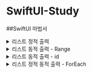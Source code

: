 # SwiftUI-Study

##SwiftUI 마법서


<details><summary>리스트 정적 출력</summary>
            
~~~
            
List{
            Text("1")
            Text("2")
            Text("3")
            Image("SwiftUI")
            Circle().frame(width: 100, height: 100)
            Color(.red).frame(width: 100, height: 100)
        }
~~~

</details>


<details><summary>리스트 동적 출력 - Range </summary>
            
~~~
            
 List(0 ..< 100){
            Text("\($0)")
        }
~~~

</details>

<details><summary>리스트 동적 출력 - id </summary>
            
~~~
            
 List(["A", "B", "C", "D", "E"], id: \.self){
            Text("\($0)")
        }
~~~

</details>

<details><summary>리스트 정적 동적 출력 - ForEach </summary>
            
~~~
            
  List{
            Text("번호")
            ForEach(0 ..< 50){
                Text("\($0)")
            }
        }
~~~

</details>
